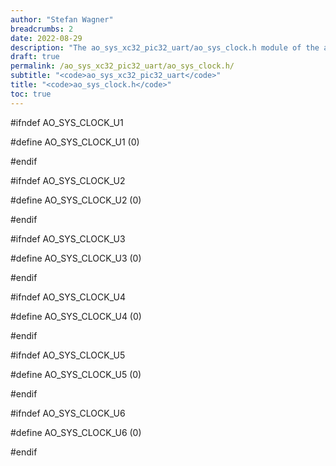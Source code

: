 ```yaml
---
author: "Stefan Wagner"
breadcrumbs: 2
date: 2022-08-29
description: "The ao_sys_xc32_pic32_uart/ao_sys_clock.h module of the ao real-time operating system."
draft: true
permalink: /ao_sys_xc32_pic32_uart/ao_sys_clock.h/ 
subtitle: "<code>ao_sys_xc32_pic32_uart</code>"
title: "<code>ao_sys_clock.h</code>"
toc: true
---
```


#ifndef AO_SYS_CLOCK_U1

#define AO_SYS_CLOCK_U1     (0)

#endif

#ifndef AO_SYS_CLOCK_U2

#define AO_SYS_CLOCK_U2     (0)

#endif

#ifndef AO_SYS_CLOCK_U3

#define AO_SYS_CLOCK_U3     (0)

#endif

#ifndef AO_SYS_CLOCK_U4

#define AO_SYS_CLOCK_U4     (0)

#endif

#ifndef AO_SYS_CLOCK_U5

#define AO_SYS_CLOCK_U5     (0)

#endif

#ifndef AO_SYS_CLOCK_U6

#define AO_SYS_CLOCK_U6     (0)

#endif

